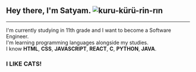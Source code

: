 
## Hey there, I'm Satyam. ![kuru-kürü-rin-rın](https://github.com/user-attachments/assets/44a79b4e-102b-43f4-8573-75342df2a337 "kuru kuru🤭")
---
I'm currently studying in 11th grade and I want to become a Software Engineer.<br>
I'm learning programming languages alongside my studies.<br>
I know **HTML**, **CSS**, **JAVASCRIPT**, **REACT**, **C**, **PYTHON**, **JAVA**.
### I LIKE CATS!


